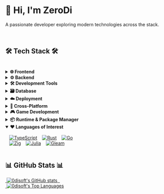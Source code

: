 <div> 
  <h1>👋 Hi, I'm ZeroDi</h1> 
  <p>A passionate developer exploring modern technologies across the stack.</p>
</div> 

<br> 

<h2>🛠️ Tech Stack 🛠️</h2> 

<br> 

<details> 
  <summary><strong>🌐 Frontend</strong></summary> 
  <div> 
    <a href="https://svelte.dev" target="_blank"><img src="https://img.shields.io/badge/SvelteKit-FF3E00?style=for-the-badge&logo=svelte&logoColor=white" alt="SvelteKit"/></a> 
    <a href="https://astro.build" target="_blank"><img src="https://img.shields.io/badge/Astro-FF5D01?style=for-the-badge&logo=astro&logoColor=white" alt="Astro"/></a> 
    <a href="https://qwik.dev" target="_blank"><img src="https://img.shields.io/badge/Qwik-50A9FF?style=for-the-badge&logo=qwik&logoColor=white" alt="Qwik"/></a> 
  </div> 
</details> 

<details> 
  <summary><strong>⚙️ Backend</strong></summary> 
  <div> 
    <a href="https://hono.dev" target="_blank"><img src="https://img.shields.io/badge/Hono-E36002?style=for-the-badge&logo=hono&logoColor=white" alt="Hono"/></a> 
    <a href="https://elysiajs.com" target="_blank"><img src="https://img.shields.io/badge/ElysiaJS-FFFFFF?style=for-the-badge&logo=elysia&logoColor=black" alt="ElysiaJS"/></a> 
    <a href="https://actix.rs" target="_blank"><img src="https://img.shields.io/badge/Actix_Web-000000?style=for-the-badge&logo=actix&logoColor=white" alt="Actix Web"/></a> 
  </div> 
</details> 

<details> 
  <summary><strong>🛠️ Development Tools</strong></summary> 
  <div> 
    <a href="https://zod.dev" target="_blank"><img src="https://img.shields.io/badge/Zod-3E67B1?style=for-the-badge&logo=zod&logoColor=white" alt="Zod"/></a>
    <a href="https://www.prisma.io" target="_blank"><img src="https://img.shields.io/badge/Prisma-2D3748?style=for-the-badge&logo=prisma&logoColor=white" alt="Prisma"/></a>
    <a href="https://nx.dev" target="_blank"><img src="https://img.shields.io/badge/Nx-143055?style=for-the-badge&logo=nx&logoColor=white" alt="Nx"/></a>
    <a href="https://www.usebruno.com" target="_blank"><img src="https://img.shields.io/badge/Bruno-20232A?style=for-the-badge&logo=bruno&logoColor=white" alt="Bruno"/></a>
  </div> 
</details>

<details> 
  <summary><strong>🗃️ Database</strong></summary> 
  <div> 
    <a href="https://supabase.com" target="_blank"><img src="https://img.shields.io/badge/Supabase-3ECF8E?style=for-the-badge&logo=supabase&logoColor=white" alt="Supabase"/></a> 
    <a href="https://neon.com" target="_blank"><img src="https://img.shields.io/badge/Neon-00E599?style=for-the-badge&logo=neon&logoColor=white" alt="Neon"/></a>
    <a href="https://www.postgresql.org" target="_blank"><img src="https://img.shields.io/badge/PostgreSQL-4169E1?style=for-the-badge&logo=postgresql&logoColor=white" alt="PostgreSQL"/></a> 
    <a href="https://sqlite.org" target="_blank"><img src="https://img.shields.io/badge/SQLite-003B57?style=for-the-badge&logo=sqlite&logoColor=white" alt="SQLite"/></a> 
    <br> 
    <a href="https://www.mongodb.com" target="_blank"><img src="https://img.shields.io/badge/MongoDB-47A248?style=for-the-badge&logo=mongodb&logoColor=white" alt="MongoDB"/></a> 
    <a href="https://redis.io" target="_blank"><img src="https://img.shields.io/badge/Redis-DC382D?style=for-the-badge&logo=redis&logoColor=white" alt="Redis"/></a> 
    <a href="https://neo4j.com" target="_blank"><img src="https://img.shields.io/badge/Neo4j-018BFF?style=for-the-badge&logo=neo4j&logoColor=white" alt="Neo4j"/></a> 
    <a href="https://www.timescale.com" target="_blank"><img src="https://img.shields.io/badge/TimescaleDB-FDB515?style=for-the-badge&logo=timescaledb&logoColor=white" alt="TimescaleDB"/></a> 
  </div> 
</details> 

<details> 
  <summary><strong>☁️ Deployment</strong></summary> 
  <div> 
    <a href="https://vercel.com" target="_blank"><img src="https://img.shields.io/badge/Vercel-000000?style=for-the-badge&logo=vercel&logoColor=white" alt="Vercel"/></a> 
    <a href="https://www.netlify.com" target="_blank"><img src="https://img.shields.io/badge/Netlify-00C7B7?style=for-the-badge&logo=netlify&logoColor=white" alt="Netlify"/></a> 
    <a href="https://pages.cloudflare.com" target="_blank"><img src="https://img.shields.io/badge/Cloudflare_Pages-F38020?style=for-the-badge&logo=cloudflarepages&logoColor=white" alt="Cloudflare Pages"/></a> 
    <br> 
    <a href="https://render.com" target="_blank"><img src="https://img.shields.io/badge/Render-46E3B7?style=for-the-badge&logo=render&logoColor=white" alt="Render"/></a> 
    <a href="https://railway.app" target="_blank"><img src="https://img.shields.io/badge/Railway-0B0D0E?style=for-the-badge&logo=railway&logoColor=white" alt="Railway"/></a> 
    <a href="https://fly.io" target="_blank"><img src="https://img.shields.io/badge/Fly.io-7B3DFF?style=for-the-badge&logo=fly&logoColor=white" alt="Fly.io"/></a> 
  </div> 
</details> 

<details> 
  <summary><strong>📱 Cross-Platform</strong></summary> 
  <div> 
    <a href="https://flutter.dev" target="_blank"><img src="https://img.shields.io/badge/Flutter-02569B?style=for-the-badge&logo=flutter&logoColor=white" alt="Flutter"/></a> 
    <a href="https://tauri.app" target="_blank"><img src="https://img.shields.io/badge/Tauri-24C8DB?style=for-the-badge&logo=tauri&logoColor=white" alt="Tauri"/></a> 
  </div> 
</details> 

<details> 
  <summary><strong>🎮 Game Development</strong></summary> 
  <div> 
    <a href="https://bevyengine.org" target="_blank"><img src="https://img.shields.io/badge/Bevy-2d1d40?style=for-the-badge&logo=bevy&logoColor=white" alt="Bevy"/></a> 
    <a href="https://phaser.io" target="_blank"><img src="https://img.shields.io/badge/Phaser-652C91?style=for-the-badge&logo=phaser&logoColor=white" alt="Phaser"/></a> 
    <a href="https://flame-engine.org" target="_blank"><img src="https://img.shields.io/badge/Flame-DD2B2E?style=for-the-badge&logo=flame&logoColor=white" alt="Flame"/></a> 
  </div> 
</details> 

<details> 
  <summary><strong>📦 Runtime & Package Manager</strong></summary> 
  <div> 
    <a href="https://nodejs.org" target="_blank"><img src="https://img.shields.io/badge/Node.js-339933?style=for-the-badge&logo=nodedotjs&logoColor=white" alt="Node.js"/></a> 
    <a href="https://pnpm.io" target="_blank"><img src="https://img.shields.io/badge/pnpm-F69220?style=for-the-badge&logo=pnpm&logoColor=white" alt="pnpm"/></a> 
    <a href="https://bun.sh" target="_blank"><img src="https://img.shields.io/badge/Bun-000000?style=for-the-badge&logo=bun&logoColor=white" alt="Bun"/></a> 
  </div> 
</details> 

<details open> 
  <summary><strong>❤️ Languages of Interest</strong></summary> 
  <div> 
    <a href="https://www.typescriptlang.org" target="_blank"><img src="https://img.shields.io/badge/TypeScript-3178C6?style=for-the-badge&logo=typescript&logoColor=white" alt="TypeScript"/></a> 
    <a href="https://www.rust-lang.org" target="_blank"><img src="https://img.shields.io/badge/Rust-000000?style=for-the-badge&logo=rust&logoColor=white" alt="Rust"/></a> 
    <a href="https://go.dev" target="_blank"><img src="https://img.shields.io/badge/Go-00ADD8?style=for-the-badge&logo=go&logoColor=white" alt="Go"/></a> 
    <br> 
    <a href="https://ziglang.org" target="_blank"><img src="https://img.shields.io/badge/Zig-F7A41D?style=for-the-badge&logo=zig&logoColor=black" alt="Zig"/></a> 
    <a href="https://julialang.org" target="_blank"><img src="https://img.shields.io/badge/Julia-9558B2?style=for-the-badge&logo=julia&logoColor=white" alt="Julia"/></a> 
    <a href="https://gleam.run" target="_blank"><img src="https://img.shields.io/badge/Gleam-FFB2F3?style=for-the-badge&logo=gleam&logoColor=black" alt="Gleam"/></a> 
  </div> 
</details> 

<br> 

<h2>📊 GitHub Stats 📊</h2> 

<a href="https://0disoft.github.io"> 
  <img src="https://github-readme-stats.vercel.app/api?username=0disoft&show_icons=true&theme=dracula&hide_border=true" alt="0disoft's GitHub stats" /> 
  <br> 
  <img src="https://github-readme-stats.vercel.app/api/top-langs/?username=0disoft&layout=compact&theme=dracula&hide_border=true" alt="0disoft's Top Languages" /> 
</a>
